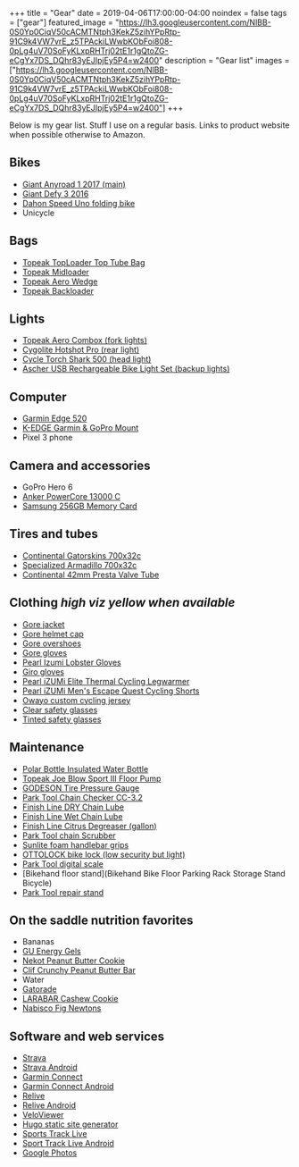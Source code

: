 +++
title =  "Gear"
date = 2019-04-06T17:00:00-04:00
noindex = false
tags = ["gear"]
featured_image = "https://lh3.googleusercontent.com/NlBB-0S0Yp0CiqV50cACMTNtph3KekZ5zihYPpRtp-91C9k4VW7vrE_z5TPAckiLWwbKObFoi808-0pLg4uV70SoFyKLxpRHTrj02tE1r1gQtoZG-eCgYx7DS_DQhr83yEJIpjEy5P4=w2400"
description = "Gear list"
images = ["https://lh3.googleusercontent.com/NlBB-0S0Yp0CiqV50cACMTNtph3KekZ5zihYPpRtp-91C9k4VW7vrE_z5TPAckiLWwbKObFoi808-0pLg4uV70SoFyKLxpRHTrj02tE1r1gQtoZG-eCgYx7DS_DQhr83yEJIpjEy5P4=w2400"]
+++

Below is my gear list. Stuff I use on a regular basis. Links to product website when possible otherwise to Amazon.


## Bikes

* [Giant Anyroad 1 2017 (main)](https://www.giant-bicycles.com/us/anyroad-1-2017)
* [Giant Defy 3 2016](https://www.giant-bicycles.com/us/defy-3-2016)
* [Dahon Speed Uno folding bike](https://usa.dahon.com/bikes/speed-uno-5/)
* Unicycle

## Bags
* [Topeak TopLoader Top Tube Bag](https://www.topeak.com/global/en/products/bikepacking-series/966-toploader)
* [Topeak Midloader](https://www.topeak.com/global/en/products/bikepacking-series/967-midloader)
* [Topeak Aero Wedge](https://www.topeak.com/global/en/products/saddle-bags/130-aero-wedge-pack)
* [Topeak Backloader](https://www.topeak.com/global/en/products/bikepacking-series/969-backloader)

## Lights
* [Topeak Aero Combox (fork lights)](https://www.topeak.com/global/en/products/safety-light-sets/779-aero-usb-combo)
* [Cygolite Hotshot Pro (rear light)](https://cygolite.com/product/hotshot-pro-150-usb/)
* [Cycle Torch Shark 500 (head light)](https://cycletorch.com/product/shark-500-usb-rechargeable-bike-light-set.aspx?page=1)
* [Ascher USB Rechargeable Bike Light Set (backup lights)](https://www.amazon.com/gp/product/B01EUQ7ZQG/ref=oh_aui_search_asin_title?ie=UTF8&psc=1)

## Computer
* [Garmin Edge 520](https://buy.garmin.com/en-US/US/p/623539)
* [K-EDGE Garmin & GoPro Mount](https://k-edge.com/shop/chain-catchers/road/gopro-garmin-combo-mount/)
* Pixel 3 phone

## Camera and accessories
* GoPro Hero 6
* [Anker PowerCore 13000 C](https://www.anker.com/products/variant/powercore-13000-c/A1216011)
* [Samsung 256GB Memory Card](https://www.amazon.com/gp/product/B072HRDM55/ref=ppx_yo_dt_b_asin_title_o03_s01?ie=UTF8&psc=1)

## Tires and tubes
* [Continental Gatorskins 700x32c](https://www.continental-tires.com/bicycle/tires/race-tires/gator-hardshell)
* [Specialized Armadillo 700x32c](https://www.specialized.com/au/en/all-condition-armadillo/p/156069?color=227966-156069)
* [Continental 42mm Presta Valve Tube](https://www.amazon.com/gp/product/B01CYTV4OA/ref=ppx_yo_dt_b_asin_title_o06_s00?ie=UTF8&psc=1)

## Clothing _high viz yellow when available_
* [Gore jacket](https://www.amazon.com/gp/product/B0079TPX4I/ref=oh_aui_search_asin_title?ie=UTF8&psc=1)
* [Gore helmet cap](https://www.amazon.com/gp/product/B006URAVK6/ref=oh_aui_search_asin_title?ie=UTF8&psc=1)
* [Gore overshoes](https://www.amazon.com/gp/product/B006URAFV6/ref=oh_aui_search_asin_title?ie=UTF8&psc=1)
* [Gore gloves](https://www.amazon.com/gp/product/B006URASNQ/ref=oh_aui_search_asin_title?ie=UTF8&psc=1)
* [Pearl Izumi Lobster Gloves](https://www.amazon.com/gp/product/B06WLNT9MF/ref=oh_aui_search_asin_title?ie=UTF8&psc=1)
* [Giro gloves](https://www.amazon.com/gp/product/B00NB5UZPG/ref=oh_aui_search_asin_title?ie=UTF8&psc=1)
* [Pearl iZUMi Elite Thermal Cycling Legwarmer](https://www.amazon.com/gp/product/B01MY4M2E9/ref=oh_aui_search_asin_title?ie=UTF8&psc=1)
* [Pearl iZUMi Men's Escape Quest Cycling Shorts](https://www.amazon.com/gp/product/B01H7BQXNC/ref=oh_aui_search_asin_title?ie=UTF8&psc=1)
* [Owayo custom cycling jersey](https://www.owayo.com/)
* [Clear safety glasses](https://www.amazon.com/gp/product/B000NP5D3G/ref=ppx_yo_dt_b_asin_title_o05_s00?ie=UTF8&psc=1)
* [Tinted safety glasses](https://www.amazon.com/gp/product/B002RLYOZ2/ref=ppx_yo_dt_b_asin_title_o02_s00?ie=UTF8&psc=1)


## Maintenance
* [Polar Bottle Insulated Water Bottle](https://polarbottle.com/product/bottles/insulated-sport-bike/solid-bottles-20oz-24oz/)
* [Topeak Joe Blow Sport III Floor Pump](https://www.topeak.com/global/en/products/floor-pumps/1079-joeblow--sport-iii)
* [GODESON Tire Pressure Gauge](https://www.amazon.com/gp/product/B01KHJNNK2/ref=oh_aui_search_asin_title?ie=UTF8&psc=1)
* [Park Tool Chain Checker CC-3.2](https://www.parktool.com/product/chain-wear-indicator-cc-3-2)
* [Finish Line DRY Chain Lube](http://www.finishlineusa.com/products/chain-lubricants)
* [Finish Line Wet Chain Lube](http://www.finishlineusa.com/products/chain-lubricants)
* [Finish Line Citrus Degreaser (gallon)](http://www.finishlineusa.com/products/bicycle-degreasers/citrus-bike-chain-degreaser)
* [Park Tool chain Scrubber](https://www.parktool.com/product/cyclone-chain-scrubber-cm-5-2)
* [Sunlite foam handlebar grips](https://www.amazon.com/gp/product/B000AO5K42/ref=ppx_yo_dt_b_asin_title_o06_s01?ie=UTF8&psc=1)
* [OTTOLOCK bike lock (low security but light)](https://ottodesignworks.com/shop/ottolock)
* [Park Tool digital scale](https://www.parktool.com/product/digital-scale-ds-1)
* [Bikehand floor stand](Bikehand Bike Floor Parking Rack Storage Stand Bicycle)
* [Park Tool repair stand](https://www.parktool.com/product/team-issue-repair-stand-prs-25)

## On the saddle nutrition favorites
* Bananas
* [GU Energy Gels](https://guenergy.com/form/gel/)
* [Nekot Peanut Butter Cookie](https://www.lance.com/nekot/)
* [Clif Crunchy Peanut Butter Bar](https://www.clifbar.com/products/clif/clif-bar/crunchy-peanut-butter)
* Water
* [Gatorade](https://www.gatorade.com/products/sports-drinks)
* [LARABAR Cashew Cookie](https://www.larabar.com/our-products/larabar/cashew-cookie)
* [Nabisco Fig Newtons](https://en.wikipedia.org/wiki/Newtons_(cookie))

## Software and web services
* [Strava](https://www.strava.com/athletes/PLA1)
* [Strava Android](https://play.google.com/store/apps/details?id=com.strava)
* [Garmin Connect](https://connect.garmin.com)
* [Garmin Connect Android](https://play.google.com/store/apps/details?id=com.garmin.android.apps.connectmobile)
* [Relive](https://www.relive.cc/)
* [Relive Android](https://play.google.com/store/apps/details?id=cc.relive.reliveapp)
* [VeloViewer](https://veloviewer.com)
* [Hugo static site generator](https://gohugo.io/)
* [Sports Track Live](http://www.sportstracklive.com/)
* [Sport Track Live Android](http://www.sportstracklive.com/help/android)
* [Google Photos](https://photos.google.com/)
